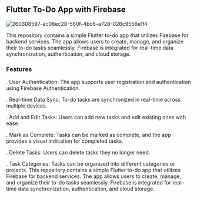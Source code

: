 ## Flutter To-Do App with Firebase

![260308597-ac08ec28-560f-4bc6-a728-026c9556e1f4](https://github.com/Dhanajay-Chawda/To-Do-App-flutter/assets/112158651/c574dafb-2990-42d4-b7f2-37fbe6d5e193)


This repository contains a simple Flutter to-do app that utilizes Firebase for backend services. The app allows users to create, manage, and organize their to-do tasks seamlessly. Firebase is integrated for real-time data synchronization, authentication, and cloud storage.


### Features

. User Authentication: The app supports user registration and authentication using Firebase Authentication.

. Real-time Data Sync: To-do tasks are synchronized in real-time across multiple devices.

. Add and Edit Tasks: Users can add new tasks and edit existing ones with ease.

. Mark as Complete: Tasks can be marked as complete, and the app provides a visual indication for completed tasks.

. Delete Tasks: Users can delete tasks they no longer need.

. Task Categories: Tasks can be organized into different categories or projects.
This repository contains a simple Flutter to-do app that utilizes Firebase for backend services. The app allows users to create, manage, and organize their to-do tasks seamlessly. Firebase is integrated for real-time data synchronization, authentication, and cloud storage.

